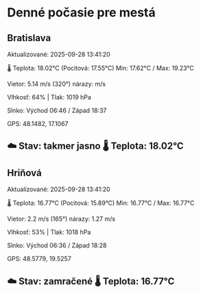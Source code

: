 ﻿# Denné počasie pre mestá

## Bratislava
Aktualizované: 2025-09-28 13:41:20

🌡️ Teplota: 18.02°C 
(Pocitová: 17.55°C)
Min: 17.62°C / Max: 19.23°C

Vietor: 5.14 m/s    (320°) 
nárazy:  m/s

Vlhkosť: 64% | Tlak: 1019 hPa

Slnko: Východ 06:46 / Západ 18:37

GPS: 48.1482, 17.1067

☁️ Stav: takmer jasno        🌡️ Teplota: 18.02°C
---

## Hriňová
Aktualizované: 2025-09-28 13:41:20

🌡️ Teplota: 16.77°C 
(Pocitová: 15.89°C)
Min: 16.77°C / Max: 16.77°C

Vietor: 2.2 m/s (165°)
nárazy: 1.27 m/s

Vlhkosť: 53% | Tlak: 1018 hPa

Slnko: Východ 06:36 / Západ 18:28

GPS: 48.5779, 19.5257

☁️ Stav: zamračené        🌡️ Teplota: 16.77°C
---
